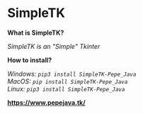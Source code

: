 # SimpleTK
**What is SimpleTK?**

*SimpleTK is an "Simple" Tkinter*

**How to install?**

*Windows: ```pip3 install SimpleTK-Pepe_Java```*<br>
*MacOS: ```pip install SimpleTK-Pepe_Java```*<br>
*Linux: ```pip3 install SimpleTK-Pepe_Java```*

**https://www.pepejava.tk/**
